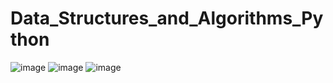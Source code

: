 # Data_Structures_and_Algorithms_Python
![image](https://user-images.githubusercontent.com/70411662/211156610-52fa468c-3e7a-44f2-8896-b5f588515a55.png)
![image](https://user-images.githubusercontent.com/70411662/211156731-979dca4a-b676-4ab2-ae46-fe1e13378ba1.png)
![image](https://user-images.githubusercontent.com/70411662/211480605-ead479bb-ee78-44be-82fc-649a6df9ed11.png)

